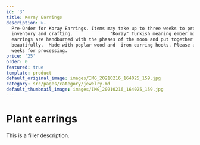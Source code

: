 ```yaml
---
id: '3'
title: Koray Earrings
description: >-
  Pre-Order for Koray Earrings. Items may take up to three weeks to process, for
  inventory and crafting.              "Koray" Turkish meaning ember moon, these
  earrings are handburned with the phases of the moon and put together to dangle
  beautifully.  Made with poplar wood and  iron earring hooks. Please allow 3-4
  weeks for processing. 
price: '25'
order: 0
featured: true
template: product
default_original_image: images/IMG_20210216_164025_159.jpg
category: src/pages/category/jewelry.md
default_thumbnail_image: images/IMG_20210216_164025_159.jpg
---
```

# Plant earrings

This is a filler description.

